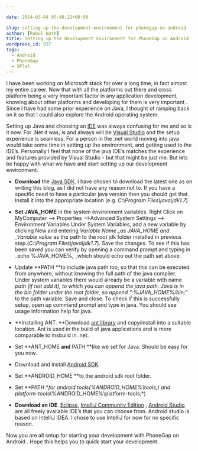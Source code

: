 ```yaml
---
  
date: 2014-03-04 05:49:22+00:00

slug: setting-up-the-development-environment-for-phonegap-on-android
author: [Rahul Nath]
title: Setting up the Development Environment for PhoneGap on Android
wordpress_id: 937
tags:
  - Android
  - PhoneGap
  - XPlat
---
```


I have been working on Microsoft stack for over a long time, in fact almost my entire career. Now that with all the platforms out there and cross platform being a very important factor in any application development, knowing about other platforms and developing for them is very important . Since I have had some prior experience on Java, I thought of ramping back on it so that I could also explore the Android operating system.

Setting up Java and choosing an [IDE](http://en.wikipedia.org/wiki/Integrated_development_environment) was always confusing for me and so is it now. For .Net it was, is and always will be [Visual Studio](http://www.visualstudio.com/) and the setup experience is seamless. For a person in the .net world moving into java would take some time in setting up the environment, and getting used to the IDE’s. Personally I feel that none of the java IDE’s matches the experience and features provided by Visual Studio - but that might be just me. But lets be happy with what we have and start setting up our development environment.

- **Download** the [Java SDK](http://www.oracle.com/technetwork/java/javase/downloads/jdk7-downloads-1880260.html). I have chosen to download the latest one as on writing this blog, as I did not have any reason not to. If you have a specific need to have a particular java version then you should get that. Install it into the appropriate location (e.g. _C:\Program Files\java\jdk1.7_)

- **Set JAVA_HOME** in the system environment variables.
  Right Click on MyComputer –> Properties –>Advanced System Settings –> Environment Variables
  Under System Variables, add a new variable by clicking New and entering _Variable Name \_as JAVA_HOME and \_Variable value_ as the path to the root jdk folder installed in previous step.(_C:\Program Files\java\jdk1.7_). Save the changes.
  To see if this has been saved you can verify by opening a command prompt and typing in \_echo %JAVA_HOME%, \_which should echo out the path set above.
- Update **PATH **to include java path too, so that this can be executed from anywhere, without knowing the full path of the java compiler.
  Under system variables there would already be a variable with name _path _(if not add it), to which you can append the java path. Java is in the bin folder under the root folder, so append “_;%JAVA_HOME%/bin;_” to the path variable. Save and close.
  To check if this is successfully setup, open up command prompt and type in java. You should see usage information help for java.
- **Installing ANT. **Download [ant library](http://ant.apache.org/) and copy/install into a suitable location. Ant is used in the build of java applications and is more comparable to msbuild in .net.

- Set **ANT_HOME **and** PATH **like we set for Java. Should be easy for you now.

- Download and install [Android SDK](http://developer.android.com/sdk/index.html).

- Set **ANDROID_HOME **to the android sdk root folder.

- Set **PATH **for android tools(_%ANDROID_HOME%\tools;_) and platform-tools*(%ANDROID_HOME%\platform-tools;*)

- **Download an IDE**. [Eclipse](https://www.eclipse.org/downloads/), [IntelliJ Community Edition](http://www.jetbrains.com/idea/) , [Android Studio](http://developer.android.com/sdk/installing/studio.html) are all freely available IDE’s that you can choose from. Android studio is based on IntelliJ IDEA. I chose to use IntelliJ for now for no specific reason.

Now you are all setup for starting your development with PhoneGap on Android . Hope this helps you to quick start your development.
